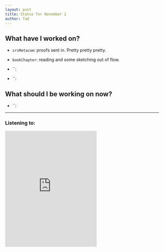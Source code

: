 ```yaml
---
layout: post
title: Status for November 2
author: Tad
---
```


## What have I worked on?

* `srsMetacom`: proofs sent in. Pretty pretty pretty.

* `bookChapter`: reading and some sketching out of flow.

* ``:

* ``:




## What should I be working on now?

* ``:



---

### Listening to:
 <iframe src='https://embed.spotify.com/?uri=spotify%3Atrack%3A7ofZgS5xDW0XodfjaXWvZG' width='300' height='380' frameborder='0' allowtransparency='true'></iframe>
 <i class='fa fa-code' style='color:pink'></i>
